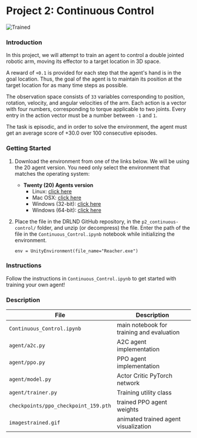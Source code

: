 # Project 2: Continuous Control

![Trained](images/trained.gif)

### Introduction

In this project, we will attempt to train an agent to control a double jointed robotic arm, moving its effector to a target location in 3D space.

A reward of `+0.1` is provided for each step that the agent's hand is in the goal location. Thus, the goal of the agent is to maintain its position at the target location for as many time steps as possible.

The observation space consists of `33` variables corresponding to position, rotation, velocity, and angular velocities of the arm.  Each action is a vector with four numbers, corresponding to torque applicable to two joints.  Every entry in the action vector must be a number between `-1` and `1`.

The task is episodic, and in order to solve the environment, the agent must get an average score of +30.0 over 100 consecutive episodes.

### Getting Started

1. Download the environment from one of the links below. We will be using the 20 agent version.  You need only select the environment that matches the operating system:
    - **Twenty (20) Agents version**
        - Linux: [click here](https://s3-us-west-1.amazonaws.com/udacity-drlnd/P2/Reacher/Reacher_Linux.zip)
        - Mac OSX: [click here](https://s3-us-west-1.amazonaws.com/udacity-drlnd/P2/Reacher/Reacher.app.zip)
        - Windows (32-bit): [click here](https://s3-us-west-1.amazonaws.com/udacity-drlnd/P2/Reacher/Reacher_Windows_x86.zip)
        - Windows (64-bit): [click here](https://s3-us-west-1.amazonaws.com/udacity-drlnd/P2/Reacher/Reacher_Windows_x86_64.zip)

2. Place the file in the DRLND GitHub repository, in the `p2_continuous-control/` folder, and unzip (or decompress) the file. Enter the path of the file in the `Continuous_Control.ipynb` notebook while initializing the environment.
   ```
   env = UnityEnvironment(file_name="Reacher.exe")
   ```

### Instructions
Follow the instructions in `Continuous_Control.ipynb` to get started with training your own agent!  

### Description
|File|Description|
|---|---|
|`Continuous_Control.ipynb`|main notebook for training and evaluation|
|`agent/a2c.py`|A2C agent implementation|
|`agent/ppo.py`|PPO agent implementation|
|`agent/model.py`|Actor Critic PyTorch network|
|`agent/trainer.py`|Training utility class|
|`checkpoints/ppo_checkpoint_159.pth`|trained PPO agent weights|
|`imagestrained.gif`|animated trained agent visualization|
